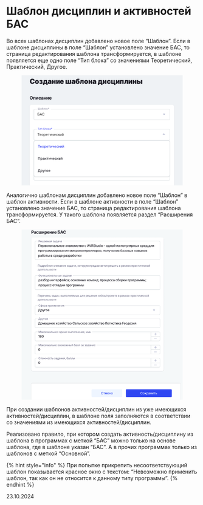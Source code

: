 # Шаблон дисциплин и активностей БАС

Во всех шаблонах дисциплин добавлено новое поле “Шаблон”. Если в шаблоне дисциплины в поле “Шаблон” установлено значение БАС, то страница редактирования шаблона трансформируется, в шаблоне появляется еще одно поле “Тип блока” со значениями Теоретический, Практический, Другое.&#x20;

<figure><img src="../../.gitbook/assets/image (39).png" alt=""><figcaption></figcaption></figure>

Аналогично шаблонам дисциплин добавлено новое поле “Шаблон” в шаблон активности. Если в шаблоне активности в поле “Шаблон” установлено значение БАС, то страница редактирования шаблона трансформируется. У такого шаблона появляется раздел “Расширения БАС”.

<figure><img src="../../.gitbook/assets/image (40).png" alt=""><figcaption></figcaption></figure>

При создании шаблонов активностей/дисциплин из уже имеющихся активностей/дисциплин, в шаблоне поля заполняются в соответствии со значениями из имеющихся активностей/дисциплин.

Реализовано правило, при котором создать активность/дисциплину из шаблона в программах с меткой “БАС” можно только на основе шаблона, где в шаблоне указан “БАС”. А в прочих программах только из шаблонов с меткой “Основной”.

{% hint style="info" %}
При попытке прикрепить несоответствующий шаблон показывается красное окно с текстом: “Невозможно применить шаблон, так как он не относится к данному типу программы”.
{% endhint %}

23.10.2024
